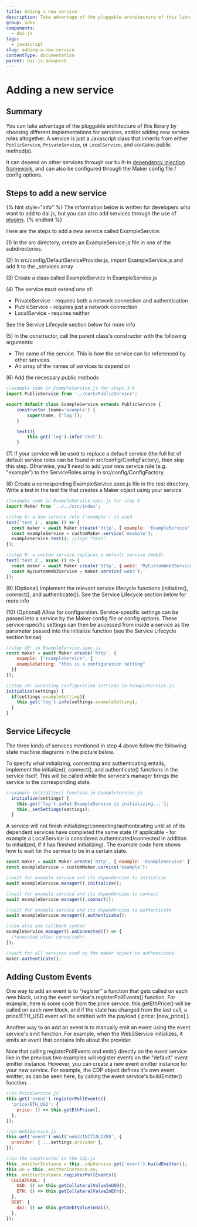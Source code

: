 ```yaml
---
title: Adding a new service
description: Take advantage of the pluggable architecture of this library by choosing different implementations for services
group: sdks
components:
  - dai-js
tags:
  - javascript
slug: adding-a-new-service
contentType: documentation
parent: dai-js-advanced
---
```


# Adding a new service

## Summary

You can take advantage of the pluggable architecture of this library by choosing different implementations for services, and/or adding new service roles altogether. A service is just a Javascript class that inherits from either `PublicService`, `PrivateService`, or `LocalService`, and contains public method\(s\).

It can depend on other services through our built-in [dependency injection framework](https://github.com/makerdao/dai.js/tree/dev/packages/services-core), and can also be configured through the Maker config file / config options.

## Steps to add a new service

{% hint style="info" %}
The information below is written for developers who want to add to dai.js, but you can also add services through the use of [plugins](../maker/plugins.md).
{% endhint %}

Here are the steps to add a new service called ExampleService:

\(1\) In the src directory, create an ExampleService.js file in one of the subdirectories.

\(2\) In src/config/DefaultServiceProvider.js, import ExampleService.js and add it to the \_services array

\(3\) Create a class called ExampleService in ExampleService.js

\(4\) The service must extend one of:

- PrivateService - requires both a network connection and authentication
- PublicService - requires just a network connection
- LocalService - requires neither

See the Service Lifecycle section below for more info

\(5\) In the constructor, call the parent class's constructor with the following arguments:

- The name of the service. This is how the service can be referenced by other services
- An array of the names of services to depend on

\(6\) Add the necessary public methods

```javascript
//example code in ExampleService.js for steps 3-6
import PublicService from '../core/PublicService';

export default class ExampleService extends PublicService {
    constructor (name='example') {
        super(name, ['log']);
    }

    test(){
        this.get('log').info('test');
    }
```

\(7\) If your service will be used to replace a default service \(the full list of default service roles can be found in src/config/ConfigFactory\), then skip this step. Otherwise, you'll need to add your new service role \(e.g. "example"\) to the ServiceRoles array in src/config/ConfigFactory.

\(8\) Create a corresponding ExampleService.spec.js file in the test directory. Write a test in the test file that creates a Maker object using your service.

```javascript
//example code in ExampleService.spec.js for step 8
import Maker from '../../src/index';

//step 8: a new service role ('example') is used
test('test 1', async () => {
  const maker = await Maker.create('http', { example: 'ExampleService' });
  const exampleService = customMaker.service('example');
  exampleService.test(); //logs "test"
});

//step 8: a custom service replaces a default service (Web3)
test('test 2', async () => {
  const maker = await Maker.create('http', { web3: 'MyCustomWeb3Service' });
  const mycustomWeb3Service = maker.service('web3');
});
```

\(9\) \(Optional\) Implement the relevant service lifecycle functions \(initialize\(\), connect\(\), and authenticate\(\)\). See the Service Lifecycle section below for more info

\(10\) \(Optional\) Allow for configuration. Service-specific settings can be passed into a service by the Maker config file or config options. These service-specific settings can then be accessed from inside a service as the parameter passed into the initialize function \(see the Service Lifecycle section below\)

```javascript
//step 10: in ExampleService.spec.js
const maker = await Maker.create('http', {
    example: ["ExampleService", {
    exampleSetting: "this is a configuration setting"
  }]
});

//step 10: accessing configuration settings in ExampleService.js
initialize(settings) {
  if(settings.exampleSetting){
    this.get('log').info(settings.exampleSetting);
  }
}
```

## Service Lifecycle

The three kinds of services mentioned in step 4 above follow the following state machine diagrams in the picture below.

To specify what initializing, connecting and authenticating entails, implement the initialize\(\), connect\(\), and authenticate\(\) functions in the service itself. This will be called while the service's manager brings the service to the corresponding state.

```javascript
//example initialize() function in ExampleService.js
  initialize(settings) {
    this.get('log').info('ExampleService is initializing...');
    this._setSettings(settings);
  }
```

A service will not finish initializing/connecting/authenticating until all of its dependent services have completed the same state \(if applicable - for example a LocalService is considered authenticated/connected in addition to initialized, if it has finished initializing\). The example code here shows how to wait for the service to be in a certain state.

```javascript
const maker = await Maker.create('http', { example: 'ExampleService' });
const exampleService = customMaker.service('example');

//wait for example service and its dependencies to initialize
await exampleService.manager().initialize();

//wait for example service and its dependencies to connect
await exampleService.manager().connect();

//wait for example service and its dependencies to authenticate
await exampleService.manager().authenticate();

//can also use callback syntax
exampleService.manager().onConnected(() => {
  /*executed after connected*/
});

//wait for all services used by the maker object to authenticate
maker.authenticate();
```

## Adding Custom Events

One way to add an event is to “register” a function that gets called on each new block, using the event service's registerPollEvents\(\) function. For example, here is some code from the price service. this.getEthPrice\(\) will be called on each new block, and if the state has changed from the last call, a price/ETH_USD event will be emitted with the payload { price: \[new_price\] }.

Another way to an add an event is to manually emit an event using the event service's emit function. For example, when the Web3Service initializes, it emits an event that contains info about the provider.

Note that calling registerPollEvents and emit\(\) directly on the event service like in the previous two examples will register events on the "default" event emitter instance. However, you can create a new event emitter instance for your new service. For example, the CDP object defines it's own event emitter, as can be seen here, by calling the event service's buildEmitter\(\) function.

```javascript
//in PriceService.js
this.get('event').registerPollEvents({
  'price/ETH_USD': {
    price: () => this.getEthPrice(),
  },
});

//in Web3Service.js
this.get('event').emit('web3/INITIALIZED', {
  provider: { ...settings.provider },
});

//in the constructor in the Cdp.js
this._emitterInstance = this._cdpService.get('event').buildEmitter();
this.on = this._emitterInstance.on;
this._emitterInstance.registerPollEvents({
  COLLATERAL: {
    USD: () => this.getCollateralValueInUSD(),
    ETH: () => this.getCollateralValueInEth(),
  },
  DEBT: {
    dai: () => this.getDebtValueInDai(),
  },
});
```
